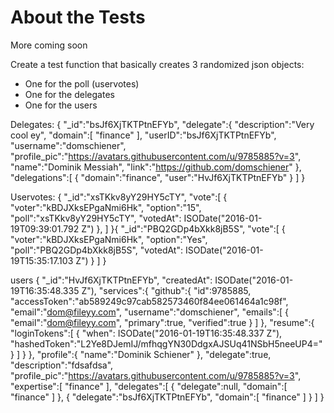 # About the Tests

More coming soon

Create a test function that basically creates 3 randomized json objects:
  - One for the poll (uservotes)
  - One for the delegates
  - One for the users



Delegates:
{
   "_id":"bsJf6XjTKTPtnEFYb",
   "delegate":{
      "description":"Very cool ey",
      "domain":[
         "finance"
      ],
      "userID":"bsJf6XjTKTPtnEFYb",
      "username":"domschiener",
      "profile_pic":"https://avatars.githubusercontent.com/u/9785885?v=3",
      "name":"Dominik Messiah",
      "link":"https://github.com/domschiener"
   },
   "delegations":[
      {
         "domain":"finance",
         "user":"HvJf6XjTKTPtnEFYb"
      }
   ]
}


Uservotes:
{
   "_id":"xsTKkv8yY29HY5cTY",
   "vote":[
      {
         "voter":"kBDJXksEPgaNmi6Hk",
         "option":"15",
         "poll":"xsTKkv8yY29HY5cTY",
         "votedAt":         ISODate("2016-01-19T09:39:01.792         Z")
      },
   ]
}{
   "_id":"PBQ2GDp4bXkk8jB5S",
   "vote":[
      {
         "voter":"kBDJXksEPgaNmi6Hk",
         "option":"Yes",
         "poll":"PBQ2GDp4bXkk8jB5S",
         "votedAt":         ISODate("2016-01-19T15:35:17.103         Z")
      }
   ]
}


users
{
   "_id":"HvJf6XjTKTPtnEFYb",
   "createdAt":   ISODate("2016-01-19T16:35:48.335   Z"),
   "services":{
      "github":{
         "id":9785885,
         "accessToken":"ab589249c97cab582573460f84ee061464a1c98f",
         "email":"dom@fileyy.com",
         "username":"domschiener",
         "emails":[
            {
               "email":"dom@fileyy.com",
               "primary":true,
               "verified":true
            }
         ]
      },
      "resume":{
         "loginTokens":[
            {
               "when":               ISODate("2016-01-19T16:35:48.337               Z"),
               "hashedToken":"L2Ye8DJemIJ/mfhqgYN30DdgxAJSUq41NSbH5neeUP4="
            }
         ]
      }
   },
   "profile":{
      "name":"Dominik Schiener"
   },
   "delegate":true,
   "description":"fdsafdsa",
   "profile_pic":"https://avatars.githubusercontent.com/u/9785885?v=3",
   "expertise":[
      "finance"
   ],
   "delegates":[
      {
         "delegate":null,
         "domain":[
            "finance"
         ]
      },
      {
         "delegate":"bsJf6XjTKTPtnEFYb",
         "domain":[
            "finance"
         ]
      }
   ]
}
